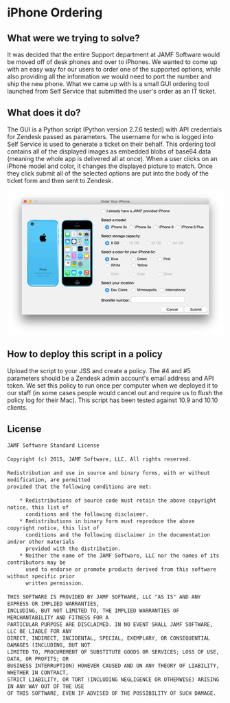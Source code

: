 # iPhone Ordering

## What were we trying to solve?

It was decided that the entire Support department at JAMF Software would be moved off of desk phones and over to iPhones. We wanted to come up with an easy way for our users to order one of the supported options, while also providing all the information we would need to port the number and ship the new phone. What we came up with is a small GUI ordering tool launched from Self Service that submitted the user's order as an IT ticket.

## What does it do?

The GUI is a Python script (Python version 2.7.6 tested) with API credentials for Zendesk passed as parameters. The username for who is logged into Self Service is used to generate a ticket on their behalf. This ordering tool contains all of the displayed images as embedded blobs of base64 data (meaning the whole app is delivered all at once). When a user clicks on an iPhone model and color, it changes the displayed picture to match. Once they click submit all of the selected options are put into the body of the ticket form and then sent to Zendesk.

![Screenshot](/images/iPhoneOrderingApp.gif)

## How to deploy this script in a policy

Upload the script to your JSS and create a policy. The #4 and #5 parameters should be a Zendesk admin account's email address and API token. We set this policy to run once per computer when we deployed it to our staff (in some cases people would cancel out and require us to flush the policy log for their Mac). This script has been tested against 10.9 and 10.10 clients.

## License

```
JAMF Software Standard License

Copyright (c) 2015, JAMF Software, LLC. All rights reserved.

Redistribution and use in source and binary forms, with or without modification, are permitted
provided that the following conditions are met:

    * Redistributions of source code must retain the above copyright notice, this list of
      conditions and the following disclaimer.
    * Redistributions in binary form must reproduce the above copyright notice, this list of
      conditions and the following disclaimer in the documentation and/or other materials
      provided with the distribution.
    * Neither the name of the JAMF Software, LLC nor the names of its contributors may be
      used to endorse or promote products derived from this software without specific prior
      written permission.

THIS SOFTWARE IS PROVIDED BY JAMF SOFTWARE, LLC "AS IS" AND ANY EXPRESS OR IMPLIED WARRANTIES,
INCLUDING, BUT NOT LIMITED TO, THE IMPLIED WARRANTIES OF MERCHANTABILITY AND FITNESS FOR A
PARTICULAR PURPOSE ARE DISCLAIMED. IN NO EVENT SHALL JAMF SOFTWARE, LLC BE LIABLE FOR ANY
DIRECT, INDIRECT, INCIDENTAL, SPECIAL, EXEMPLARY, OR CONSEQUENTIAL DAMAGES (INCLUDING, BUT NOT
LIMITED TO, PROCUREMENT OF SUBSTITUTE GOODS OR SERVICES; LOSS OF USE, DATA, OR PROFITS; OR
BUSINESS INTERRUPTION) HOWEVER CAUSED AND ON ANY THEORY OF LIABILITY, WHETHER IN CONTRACT,
STRICT LIABILITY, OR TORT (INCLUDING NEGLIGENCE OR OTHERWISE) ARISING IN ANY WAY OUT OF THE USE
OF THIS SOFTWARE, EVEN IF ADVISED OF THE POSSIBILITY OF SUCH DAMAGE.
```
